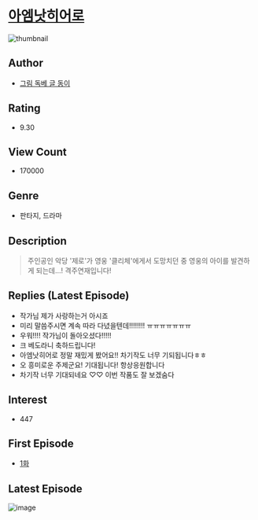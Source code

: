 # [아엠낫히어로](https://comic.naver.com/bestChallenge/list?titleId=760540)
![thumbnail](https://image-comic.pstatic.net/user_contents_data/challenge_comic/2021/08/27/178739/thumbnail_202x164c41ac3b9_41f4_4054_b7fd_e91e285e6159_00000815.JPEG)

## Author
- [그림 독베 글 동이](https://comic.naver.com/artistTitle?id=178739)

## Rating
- 9.30

## View Count
- 170000

## Genre
- 판타지, 드라마

## Description
> 주인공인 악당 '제로'가 영웅 '클리체'에게서 도망치던 중 영웅의 아이를 발견하게 되는데...! 격주연재입니다!

## Replies (Latest Episode)
- 작가님 제가 사랑하는거 아시죠
- 미리 말씀주시면 계속 따라 다녔을텐데!!!!!!!! ㅠㅠㅠㅠㅠㅠㅠ
- 우워!!!! 작가님이 돌아오셨다!!!!!
- 크 베도라니 축하드립니다!
- 아엠낫히어로 정말 재밌게 봤어요!! 차기작도 너무 기되됩니다ㅎㅎ
- 오 흥미로운 주제군요! 기대됩니다! 항상응원합니다
- 차기작 너무 기대되네요 ♡♡ 이번 작품도 잘 보겠숨다

## Interest
- 447

## First Episode
- [1화](https://comic.naver.com/bestChallenge/detail?titleId=760540&no=1)

## Latest Episode
![image](https://image-comic.pstatic.net/user_contents_data/challenge_comic/2023/03/01/178739/upload_3688508994872359224.jpeg)
